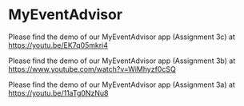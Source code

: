 # MyEventAdvisor

Please find the demo of our MyEventAdvisor app (Assignment 3c) at https://youtu.be/EK7q05mkri4

Please find the demo of our MyEventAdvisor app (Assignment 3b) at https://www.youtube.com/watch?v=WiMhyzf0cSQ

Please find the demo of our MyEventAdvisor app (Assignment 3a) at https://youtu.be/11aTg0NzNu8


